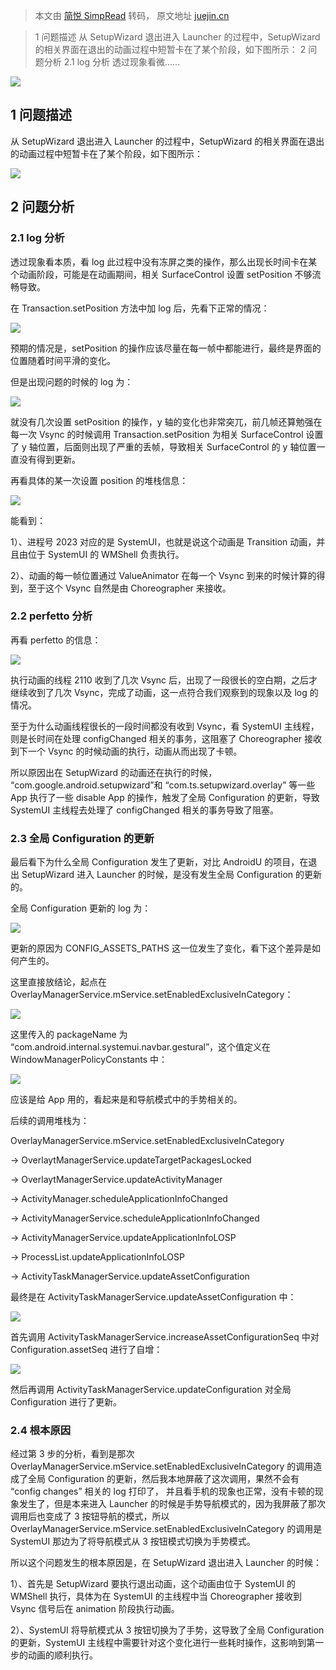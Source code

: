 > 本文由 [简悦 SimpRead](http://ksria.com/simpread/) 转码， 原文地址 [juejin.cn](https://juejin.cn/post/7408391774635884596)

> 1 问题描述 从 SetupWizard 退出进入 Launcher 的过程中，SetupWizard 的相关界面在退出的动画过程中短暂卡在了某个阶段，如下图所示： 2 问题分析 2.1 log 分析 透过现象看微......

![](https://p6-xtjj-sign.byteimg.com/tos-cn-i-73owjymdk6/a8283e193de04bec975b38208fa04896~tplv-73owjymdk6-jj-mark-v1:0:0:0:0:5o6Y6YeR5oqA5pyv56S-5Yy6IEAg5Yip57u05Lqa55qE5p2w5rSb54m5:q75.awebp?rk3s=f64ab15b&x-expires=1749769520&x-signature=oLOwLhJD9H%2BUO4mDoRLTMC3W6jo%3D)

1 问题描述
------

从 SetupWizard 退出进入 Launcher 的过程中，SetupWizard 的相关界面在退出的动画过程中短暂卡在了某个阶段，如下图所示：

![](https://p6-xtjj-sign.byteimg.com/tos-cn-i-73owjymdk6/805cb98871e94eceb728dc67e227dde1~tplv-73owjymdk6-jj-mark-v1:0:0:0:0:5o6Y6YeR5oqA5pyv56S-5Yy6IEAg5Yip57u05Lqa55qE5p2w5rSb54m5:q75.awebp?rk3s=f64ab15b&x-expires=1749769520&x-signature=b2QHh4qA28wHzYvdNvXr9Ab9%2Bow%3D)

2 问题分析
------

### 2.1 log 分析

透过现象看本质，看 log 此过程中没有冻屏之类的操作，那么出现长时间卡在某个动画阶段，可能是在动画期间，相关 SurfaceControl 设置 setPosition 不够流畅导致。

在 Transaction.setPosition 方法中加 log 后，先看下正常的情况：

![](https://p6-xtjj-sign.byteimg.com/tos-cn-i-73owjymdk6/16d0592107ce4ebdbea67fc446440ef8~tplv-73owjymdk6-jj-mark-v1:0:0:0:0:5o6Y6YeR5oqA5pyv56S-5Yy6IEAg5Yip57u05Lqa55qE5p2w5rSb54m5:q75.awebp?rk3s=f64ab15b&x-expires=1749769520&x-signature=29fq4l4w7p%2FFum88W7M%2BilkqV00%3D)

预期的情况是，setPosition 的操作应该尽量在每一帧中都能进行，最终是界面的位置随着时间平滑的变化。

但是出现问题的时候的 log 为：

![](https://p6-xtjj-sign.byteimg.com/tos-cn-i-73owjymdk6/e6f9eac5202a4516aa49b207875dd34f~tplv-73owjymdk6-jj-mark-v1:0:0:0:0:5o6Y6YeR5oqA5pyv56S-5Yy6IEAg5Yip57u05Lqa55qE5p2w5rSb54m5:q75.awebp?rk3s=f64ab15b&x-expires=1749769520&x-signature=82SBLsSK%2BOdIdFvOgGbQGjlnnTg%3D)

就没有几次设置 setPosition 的操作，y 轴的变化也非常突兀，前几帧还算勉强在每一次 Vsync 的时候调用 Transaction.setPosition 为相关 SurfaceControl 设置了 y 轴位置，后面则出现了严重的丢帧，导致相关 SurfaceControl 的 y 轴位置一直没有得到更新。

再看具体的某一次设置 position 的堆栈信息：

![](https://p6-xtjj-sign.byteimg.com/tos-cn-i-73owjymdk6/fc4fd138f35a495283e45beadb17cd72~tplv-73owjymdk6-jj-mark-v1:0:0:0:0:5o6Y6YeR5oqA5pyv56S-5Yy6IEAg5Yip57u05Lqa55qE5p2w5rSb54m5:q75.awebp?rk3s=f64ab15b&x-expires=1749769520&x-signature=bx0aizcUHpq8WfulWfNIFTk95ns%3D)

能看到：

1）、进程号 2023 对应的是 SystemUI，也就是说这个动画是 Transition 动画，并且由位于 SystemUI 的 WMShell 负责执行。

2）、动画的每一帧位置通过 ValueAnimator 在每一个 Vsync 到来的时候计算的得到，至于这个 Vsync 自然是由 Choreographer 来接收。

### 2.2 perfetto 分析

再看 perfetto 的信息：

![](https://p6-xtjj-sign.byteimg.com/tos-cn-i-73owjymdk6/2b8c0e3fbe4247a0ba4cf251d013841c~tplv-73owjymdk6-jj-mark-v1:0:0:0:0:5o6Y6YeR5oqA5pyv56S-5Yy6IEAg5Yip57u05Lqa55qE5p2w5rSb54m5:q75.awebp?rk3s=f64ab15b&x-expires=1749769520&x-signature=fFI7kDbCJH50OcwgujrtRuX2eNA%3D)

执行动画的线程 2110 收到了几次 Vsync 后，出现了一段很长的空白期，之后才继续收到了几次 Vsync，完成了动画，这一点符合我们观察到的现象以及 log 的情况。

至于为什么动画线程很长的一段时间都没有收到 Vsync，看 SystemUI 主线程，则是长时间在处理 configChanged 相关的事务，这阻塞了 Choreographer 接收到下一个 Vsync 的时候动画的执行，动画从而出现了卡顿。

所以原因出在 SetupWizard 的动画还在执行的时候， “com.google.android.setupwizard”和 “com.ts.setupwizard.overlay” 等一些 App 执行了一些 disable App 的操作，触发了全局 Configuration 的更新，导致 SystemUI 主线程去处理了 configChanged 相关的事务导致了阻塞。

### 2.3 全局 Configuration 的更新

最后看下为什么全局 Configuration 发生了更新，对比 AndroidU 的项目，在退出 SetupWizard 进入 Launcher 的时候，是没有发生全局 Configuration 的更新的。

全局 Configuration 更新的 log 为：

![](https://p6-xtjj-sign.byteimg.com/tos-cn-i-73owjymdk6/a1c777564efe480cab19dfd2cdb8abc7~tplv-73owjymdk6-jj-mark-v1:0:0:0:0:5o6Y6YeR5oqA5pyv56S-5Yy6IEAg5Yip57u05Lqa55qE5p2w5rSb54m5:q75.awebp?rk3s=f64ab15b&x-expires=1749769520&x-signature=d5IqvJNHx%2F8tX1WAy2SeG2KqiWA%3D)

更新的原因为 CONFIG_ASSETS_PATHS 这一位发生了变化，看下这个差异是如何产生的。

这里直接放结论，起点在 OverlayManagerService.mService.setEnabledExclusiveInCategory：

![](https://p6-xtjj-sign.byteimg.com/tos-cn-i-73owjymdk6/7d83e1d4ce4e466fa5a98cadbac3facd~tplv-73owjymdk6-jj-mark-v1:0:0:0:0:5o6Y6YeR5oqA5pyv56S-5Yy6IEAg5Yip57u05Lqa55qE5p2w5rSb54m5:q75.awebp?rk3s=f64ab15b&x-expires=1749769520&x-signature=b9YrJvDlirIBbhHDRlVI8zKndBQ%3D)

这里传入的 packageName 为 “com.android.internal.systemui.navbar.gestural”，这个值定义在 WindowManagerPolicyConstants 中：

![](https://p6-xtjj-sign.byteimg.com/tos-cn-i-73owjymdk6/388337f69f6a44f09981030a36a66f72~tplv-73owjymdk6-jj-mark-v1:0:0:0:0:5o6Y6YeR5oqA5pyv56S-5Yy6IEAg5Yip57u05Lqa55qE5p2w5rSb54m5:q75.awebp?rk3s=f64ab15b&x-expires=1749769520&x-signature=QdFTteyKwM6hp2KoaMYOgQmszMw%3D)

应该是给 App 用的，看起来是和导航模式中的手势相关的。

后续的调用堆栈为：

OverlayManagerService.mService.setEnabledExclusiveInCategory

-> OverlaytManagerService.updateTargetPackagesLocked

-> OverlaytManagerService.updateActivityManager

-> ActivityManager.scheduleApplicationInfoChanged

-> ActivityManagerService.scheduleApplicationInfoChanged

-> ActivityManagerService.updateApplicationInfoLOSP

-> ProcessList.updateApplicationInfoLOSP

-> ActivityTaskManagerService.updateAssetConfiguration

最终是在 ActivityTaskManagerService.updateAssetConfiguration 中：

![](https://p6-xtjj-sign.byteimg.com/tos-cn-i-73owjymdk6/b13e09c473b84d12aca4029b053b9608~tplv-73owjymdk6-jj-mark-v1:0:0:0:0:5o6Y6YeR5oqA5pyv56S-5Yy6IEAg5Yip57u05Lqa55qE5p2w5rSb54m5:q75.awebp?rk3s=f64ab15b&x-expires=1749769520&x-signature=1IWN1vuaXxCAPhRP1nLE9DOeZ0g%3D)

首先调用 ActivityTaskManagerService.increaseAssetConfigurationSeq 中对 Configuration.assetSeq 进行了自增：

![](https://p6-xtjj-sign.byteimg.com/tos-cn-i-73owjymdk6/0f3a5185f7c24e969c8f0d6054adc189~tplv-73owjymdk6-jj-mark-v1:0:0:0:0:5o6Y6YeR5oqA5pyv56S-5Yy6IEAg5Yip57u05Lqa55qE5p2w5rSb54m5:q75.awebp?rk3s=f64ab15b&x-expires=1749769520&x-signature=RiuwgC2Jgrj43w7V8mJ5myaqed0%3D)

然后再调用 ActivityTaskManagerService.updateConfiguration 对全局 Configuration 进行了更新。

### 2.4 根本原因

经过第 3 步的分析，看到是那次 OverlayManagerService.mService.setEnabledExclusiveInCategory 的调用造成了全局 Configuration 的更新，然后我本地屏蔽了这次调用，果然不会有 “config changes” 相关的 log 打印了， 并且看手机的现象也正常，没有卡顿的现象发生了，但是本来进入 Launcher 的时候是手势导航模式的，因为我屏蔽了那次调用后也变成了 3 按钮导航的模式，所以 OverlayManagerService.mService.setEnabledExclusiveInCategory 的调用是 SystemUI 那边为了将导航模式从 3 按钮模式切换为手势模式。

所以这个问题发生的根本原因是，在 SetupWizard 退出进入 Launcher 的时候：

1）、首先是 SetupWizard 要执行退出动画，这个动画由位于 SystemUI 的 WMShell 执行，具体为在 SystemUI 的主线程中当 Choreographer 接收到 Vsync 信号后在 animation 阶段执行动画。

2）、SystemUI 将导航模式从 3 按钮切换为了手势，这导致了全局 Configuration 的更新，SystemUI 主线程中需要针对这个变化进行一些耗时操作，这影响到第一步的动画的顺利执行。